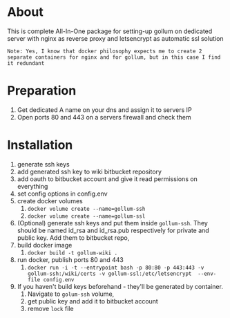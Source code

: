 # About
 This is complete All-In-One package for setting-up gollum on dedicated server with nginx as reverse proxy and letsencrypt as automatic ssl solution

```Note: Yes, I know that docker philosophy expects me to create 2 separate containers for nginx and for gollum, but in this case I find it redundant```
 
# Preparation
 1. Get dedicated A name on your dns and assign it to servers IP
 1. Open ports 80 and 443 on a servers firewall and check them 
 
# Installation

1. generate ssh keys
1. add generated ssh key to wiki bitbucket repository
1. add oauth to bitbucket account and give it read permissions on everything
1. set config options in config.env
1. create docker volumes
    1. ``docker volume create --name=gollum-ssh``
    1. ``docker volume create --name=gollum-ssl``
1. (Optional) generate ssh keys and put them inside ``gollum-ssh``. They should be named id_rsa and id_rsa.pub respectively for private and public key. Add them to bitbucket repo,
1. build docker image 
    1. ``docker build -t gollum-wiki .``
1. run docker, publish ports 80 and 443 
    1. ``docker run -i -t --entrypoint bash -p 80:80 -p 443:443 -v gollum-ssh:/wiki/certs -v gollum-ssl:/etc/letsencrypt  --env-file config.env``
1. If you haven't build keys beforehand - they'll be generated by container. 
    1. Navigate to ``golum-ssh`` volume, 
    1. get public key and add it to bitbucket account
    1. remove ``lock`` file